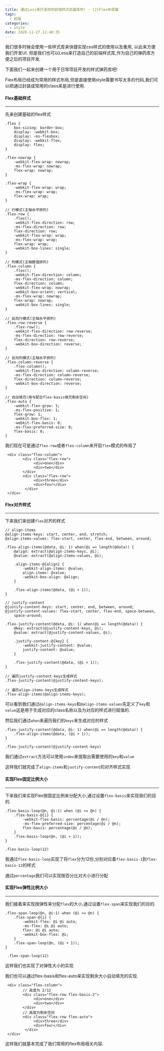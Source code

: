 ```yaml
---
title: 通过Less来打造你的前端样式武器库吧! - (2)Flex布局篇
tags:
  - 前端
categories:
  - style
date: 2020-11-27 12:40:35
---
```


我们很多时候会使用一些样式库来快捷实现css样式的使用以及重用, 以此来方便我们开发UI. 但是我们也可以Less来打造自己的前端样式库,作为自己的弹药库方便之后的项目开发.

下面我们一起来创建一个用于日常项目开发的样式弹药库吧!

Flex布局已经成为常用的样式布局,但是直接使用style需要书写太多的代码,我们可以把通过封装成常用的class来是进行使用.

#### Flex基础样式
---

先来创建基础的flex样式

```
.flex {
    box-sizing: border-box;
    display: -webkit-box;
    display: -ms-flexbox;
    display: -webkit-flex;
    display: flex;
}

.flex-nowrap {
    -webkit-flex-wrap: nowrap;
    -ms-flex-wrap: nowrap;
    flex-wrap: nowrap;
}

.flex-wrap {
    -webkit-flex-wrap: wrap;
    -ms-flex-wrap: wrap;
    flex-wrap: wrap;
}

// 行模式(主轴水平排列)
.flex-row {
    .flex();
    -webkit-flex-direction: row;
    -ms-flex-direction: row;
    flex-direction: row;
    -webkit-flex-wrap: wrap;
    -ms-flex-wrap: wrap;
    flex-wrap: wrap;
    -webkit-box-lines: single;
}

// 列模式(主轴数值排列)
.flex-column {
    .flex();
    -webkit-flex-direction: column;
    -ms-flex-direction: column;
    flex-direction: column;
    -webkit-flex-wrap: nowrap;
    -webkit-box-orient: vertical;
    -ms-flex-wrap: nowrap;
    flex-wrap: nowrap;
    -webkit-box-lines: single;
}

// 反向行模式(主轴水平排列)
.flex-row-reverse {
    .flex-row();
    -webkit-flex-direction: row-reverse;
    -ms-flex-direction: row-reverse;
    flex-direction: row-reverse;
    -webkit-box-direction: reverse;
}

// 反向列模式(主轴水平排列)
.flex-column-reverse {
    .flex-column();
    -webkit-flex-direction: column-reverse;
    -ms-flex-direction: column-reverse;
    flex-direction: column-reverse;
    -webkit-box-direction: reverse;
}

// 自动填充(用与配合flex-basis填充剩余空间)
.flex-auto {
    -webkit-flex-grow: 1;
    -ms-flex-positive: 1;
    flex-grow: 1;
    -webkit-box-flex: 1;
    -webkit-flex-basis: 0;
    -ms-flex-preferred-size: 0;
    flex-basis: 0;
}

```

我们现在可是通过`flex-row`或者`flex-column`来开启`flex`模式的布局了

```
 <div class="flex-column">
        <div class="flex-row">
             <div>one</div>
           	 <div>two</div>
        </div>
        <div class="flex-row">
        	 <div>three</div>
           	 <div>four</div>
         </div>
 </div>
```

#### Flex对齐样式
---

下来我们来创建`flex`对齐的样式

```
// align-items
@align-items-keys: start, center, end, stretch;
@align-items-values: flex-start, center, flex-end, between, around;

.flex-align-items(@data, @i: 1) when(@i =< length(@data)) {
    @align: extract(@align-items-keys, @i);
    @value: extract(@align-items-values, @i);

    .align-items-@{align} {
        -webkit-align-items: @value;
        align-items: @value;
        -webkit-box-align: @align;
    }

    .flex-align-items(@data, (@i + 1));
}

// justify-content
@justify-content-keys: start, center, end, between, around;
@justify-content-values: flex-start, center, flex-end, space-between,
    space-around;

.flex-justify-content(@data, @i: 1) when(@i =< length(@data)) {
    @key: extract(@justify-content-keys, @i);
    @value: extract(@justify-content-values, @i);

    .justify-content-@{key} {
        -webkit-justify-content: @value;
        justify-content: @value;
    }

    .flex-justify-content(@data, (@i + 1));
}

// 遍历justify-content-keys生成样式
.flex-justify-content(@justify-content-keys);

// 遍历align-items-keys生成样式
.flex-align-items(@align-items-keys);
```

可以看到我们通过`@align-items-keys`和`@align-items-values`先定义了`key`和`value`这是用于生成对应的class名称以及为对应的样式进行赋值的.

然后我们通过`when`来遍历我们的`keys`来生成对应的样式

```
.flex-justify-content(@data, @i: 1) when(@i =< length(@data)) {
    .flex-align-items(@data, (@i + 1));
}

.flex-justify-content(@justify-content-keys)
```

我们通过`extract`方法可以使用`index`来提取出需要使用的`key`和`value`

这样我们就完成了`align-items`和`justify-content`的对齐样式实现

#### 实现Flex固定比例大小
---

下来我们来实现Flex按固定比例来分配大小,通过设置`flex-basis`来实现我们的目的.

```
.flex-basis-loop(@n, @i:1) when (@i <= @n) {
    .flex-basis-@{i} {
        -webkit-flex-basis: percentage(@i / @n);
        -ms-flex-preferred-size: percentage(@i / @n);
        flex-basis: percentage(@i / @n);
    }
    .flex-basis-loop(@n, (@i + 1));
}

.flex-basis-loop(12)
```

我通过`flex-basis-loop`实现了将`flex`分为12份,分别对应着`flex-basis-1`到`flex-basis-12`的样式

通过`percentage`我们可以实现按百分比对大小进行分配

#### 实现Flex弹性比例大小
---

我们接着来实现按弹性来分配`flex`的大小,通过设置`flex-span`来实现我们的目的.

```
.flex-span-loop(@n, @i:1) when (@i <= @n) {
    .flex-span-@{i} {
        -webkit-flex: @i @i auto;
        -ms-flex: @i @i auto;
        flex: @i @i auto;
        -webkit-box-flex: @i;
    }
    .flex-span-loop(@n, (@i + 1));
}

 .flex-span-loop(12)
```


这样我们也实现了对弹性大小的实现

我们也可以通过flex-basis和flex-auto来实现剩余大小自动填充的实现.

```
 <div class="flex-column">
 		// 高度为 2/12
        <div class="flex-row flex-basis-2">
             <div>one</div>
           	 <div>two</div>
        </div>
        // 高度为剩余空间
        <div class="flex-row flex-auto">
        	 <div>three</div>
           	 <div>four</div>
         </div>
 </div>
```


这样我们就基本完成了我们常用的flex布局相关内容.






